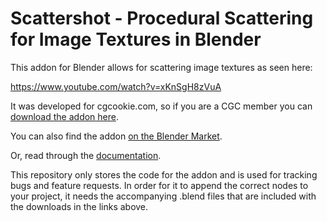 # Scattershot - Procedural Scattering for Image Textures in Blender 

This addon for Blender allows for scattering image textures as seen here: 

https://www.youtube.com/watch?v=xKnSgH8zVuA

It was developed for cgcookie.com, so if you are a CGC member you can [download the addon here](https://cgcookie.com/downloads/scattershot-procedural-image-scattering-addon).

You can also find the addon [on the Blender Market](https://blendermarket.com/products/scattershot---procedural-image-texture-scattering--tiling-with-voronoi).

Or, read through the [documentation](https://jlampel.github.io/voronoi_scatter/).

This repository only stores the code for the addon and is used for tracking bugs and feature requests. In order for it to append the correct nodes to your project, it needs the accompanying .blend files that are included with the downloads in the links above. 

